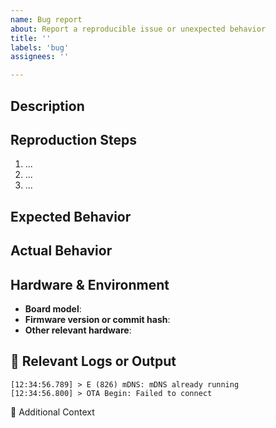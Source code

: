 ```yaml
---
name: Bug report
about: Report a reproducible issue or unexpected behavior
title: ''
labels: 'bug'
assignees: ''

---
```


## Description
<!-- A clear and concise description of the problem. What is happening that shouldn’t? -->

## Reproduction Steps
<!-- List the steps to reproduce the issue. Be as specific as possible. -->
1. ...
2. ...
3. ...

## Expected Behavior
<!-- What did you expect to happen instead? -->

## Actual Behavior
<!-- What actually happens? Include any observable symptoms or side effects. -->

## Hardware & Environment

- **Board model**: <!-- e.g. ESP32-WROOM-32, ESP32-S3-DevKitC -->
- **Firmware version or commit hash**: <!-- e.g. v1.2.0 or 7b8c9a1 -->
- **Other relevant hardware**: <!-- e.g. IR sensor, RTC module, microphone -->

## 📜 Relevant Logs or Output
<!-- Paste any error messages, serial output, or stack traces here. Use code block formatting (```text or ```log) -->

```text
[12:34:56.789] > E (826) mDNS: mDNS already running
[12:34:56.800] > OTA Begin: Failed to connect
```

🧩 Additional Context
<!-- Add any other details, screenshots, or configuration info that might be helpful -->
